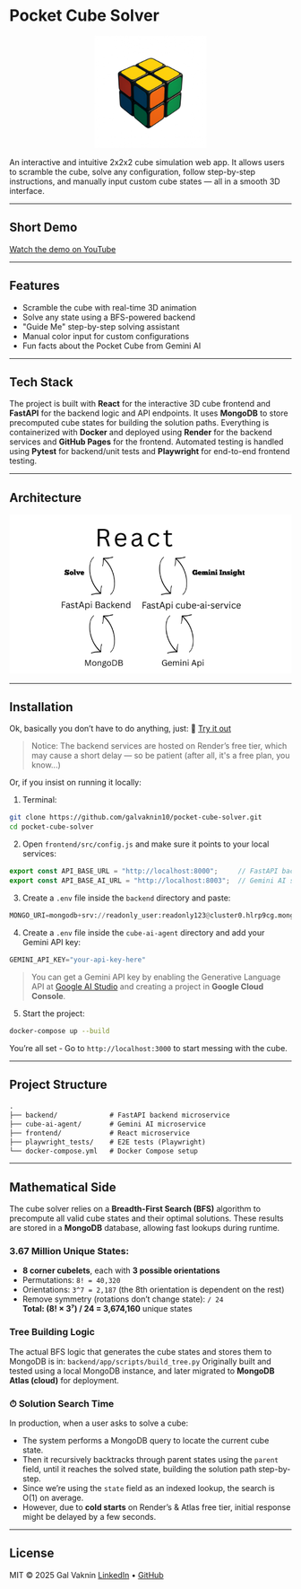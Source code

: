 # Pocket Cube Solver 

<p align="center">
  <img src="pocket-cube.png" alt="Pocket Cube" width="200"/>
</p>

An interactive and intuitive 2x2x2 cube simulation web app.
It allows users to scramble the cube, solve any configuration, follow step-by-step instructions, and manually input custom cube states — all in a smooth 3D interface.

---

## Short Demo
[Watch the demo on YouTube](https://www.youtube.com/watch?v=mnSEGXDUn74&t=2s)

---

## Features

- Scramble the cube with real-time 3D animation
- Solve any state using a BFS-powered backend
- "Guide Me" step-by-step solving assistant
- Manual color input for custom configurations
- Fun facts about the Pocket Cube from Gemini AI

---

## Tech Stack

The project is built with **React** for the interactive 3D cube frontend and **FastAPI** for the backend logic and API endpoints. It uses **MongoDB** to store precomputed cube states for building the solution paths. Everything is containerized with **Docker** and deployed using **Render** for the backend services and **GitHub Pages** for the frontend.
Automated testing is handled using **Pytest** for backend/unit tests and **Playwright** for end-to-end frontend testing.

---

## Architecture

![Architecture](./REACT.png)

---

## Installation

Ok, basically you don’t have to do anything, just: 🔗 [Try it out](https://galvaknin10.github.io/pocket-cube-solver)

> Notice: The backend services are hosted on Render’s free tier, which may cause a short delay — so be patient (after all, it's a free plan, you know...)

Or, if you insist on running it locally:

1. Terminal: 

```bash
git clone https://github.com/galvaknin10/pocket-cube-solver.git
cd pocket-cube-solver
```

2. Open `frontend/src/config.js` and make sure it points to your local services:

```js
export const API_BASE_URL = "http://localhost:8000";     // FastAPI backend
export const API_BASE_AI_URL = "http://localhost:8003";  // Gemini AI service
```

3. Create a `.env` file inside the `backend` directory and paste:

 ```python
MONGO_URI=mongodb+srv://readonly_user:readonly123@cluster0.hlrp9cg.mongodb.net/?retryWrites=true&w=majority&appName=Cluster0
```

4. Create a `.env` file inside the `cube-ai-agent` directory and add your Gemini API key:

```python 
GEMINI_API_KEY="your-api-key-here"
```

> You can get a Gemini API key by enabling the Generative Language API
at [Google AI Studio](https://aistudio.google.com/apikey) and creating a project in **Google Cloud Console**.

5. Start the project:

```bash
docker-compose up --build
```

You’re all set - Go to `http://localhost:3000` to start messing with the cube.

---

## Project Structure

```plaintext
.
├── backend/             # FastAPI backend microservice
├── cube-ai-agent/       # Gemini AI microservice
├── frontend/            # React microservice
├── playwright_tests/    # E2E tests (Playwright)
└── docker-compose.yml   # Docker Compose setup
```

---

## Mathematical Side

The cube solver relies on a **Breadth-First Search (BFS)** algorithm to precompute all valid cube states and their optimal solutions. These results are stored in a **MongoDB** database, allowing fast lookups during runtime.

### 3.67 Million Unique States:

- **8 corner cubelets**, each with **3 possible orientations**
- Permutations: `8! = 40,320`
- Orientations: `3^7 = 2,187` (the 8th orientation is dependent on the rest)
- Remove symmetry (rotations don’t change state): `/ 24`  
**Total: (8! × 3⁷) / 24 = 3,674,160** unique states

### Tree Building Logic

The actual BFS logic that generates the cube states and stores them to MongoDB is in: `backend/app/scripts/build_tree.py`
Originally built and tested using a local MongoDB instance, and later migrated to **MongoDB Atlas (cloud)** for deployment.

### ⏱ Solution Search Time

In production, when a user asks to solve a cube:

- The system performs a MongoDB query to locate the current cube state.
- Then it recursively backtracks through parent states using the `parent` field, until it reaches the solved state, building the solution path step-by-step.
- Since we’re using the `state` field as an indexed lookup, the search is O(1) on average.
- However, due to **cold starts** on Render’s & Atlas free tier, initial response might be delayed by a few seconds.

---

## License

MIT © 2025 Gal Vaknin
[LinkedIn](https://www.linkedin.com/in/galvaknin10) • [GitHub](https://github.com/galvaknin10)
